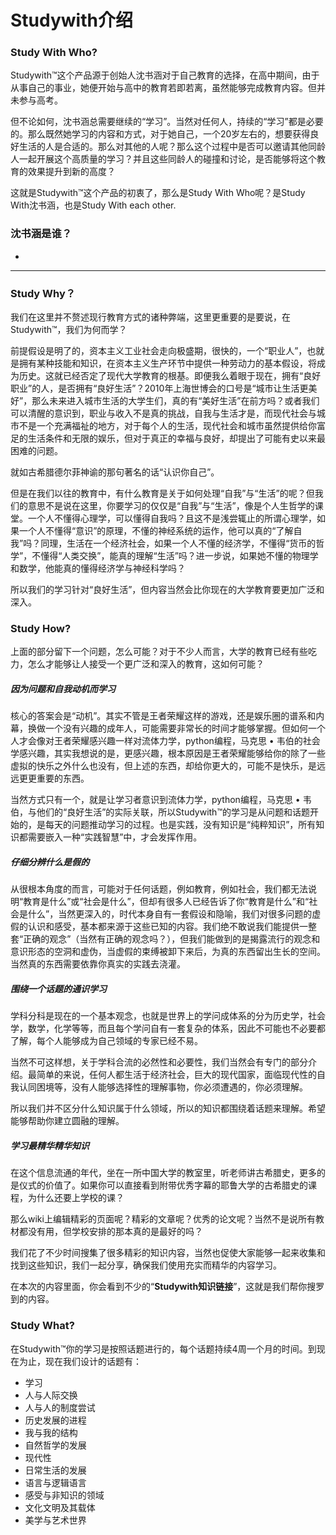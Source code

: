 # Studywith介绍

### Study With Who?

Studywith™这个产品源于创始人沈书涵对于自己教育的选择，在高中期间，由于从事自己的事业，她便开始与高中的教育若即若离，虽然能够完成教育内容。但并未参与高考。

但不论如何，沈书涵总需要继续的“学习”。当然对任何人，持续的“学习”都是必要的。那么既然她学习的内容和方式，对于她自己，一个20岁左右的，想要获得良好生活的人是合适的。那么对其他的人呢？那么这个过程中是否可以邀请其他同龄人一起开展这个高质量的学习？并且这些同龄人的碰撞和讨论，是否能够将这个教育的效果提升到新的高度？

这就是Studywith™这个产品的初衷了，那么是Study With Who呢？是Study With沈书涵，也是Study With each other.

### 沈书涵是谁？
- 

---

### Study Why？

我们在这里并不赘述现行教育方式的诸种弊端，这里更重要的是要说，在Studywith™，我们为何而学？

前提假设是明了的，资本主义工业社会走向极盛期，很快的，一个“职业人”，也就是拥有某种技能和知识，在资本主义生产环节中提供一种劳动力的基本假设，将成为历史。这就已经否定了现代大学教育的根基。即便我么着眼于现在，拥有“良好职业”的人，是否拥有“良好生活”？2010年上海世博会的口号是“城市让生活更美好”，那么未来进入城市生活的大学生们，真的有“美好生活”在前方吗？或者我们可以清醒的意识到，职业与收入不是真的挑战，自我与生活才是，而现代社会与城市不是一个充满福祉的地方，对于每个人的生活，现代社会和城市虽然提供给你富足的生活条件和无限的娱乐，但对于真正的幸福与良好，却提出了可能有史以来最困难的问题。

就如古希腊德尔菲神谕的那句著名的话“认识你自己”。

但是在我们以往的教育中，有什么教育是关于如何处理“自我”与“生活”的呢？但我们的意思不是说在这里，你要学习的仅仅是“自我”与“生活”，像是个人生哲学的课堂。一个人不懂得心理学，可以懂得自我吗？且这不是浅尝辄止的所谓心理学，如果一个人不懂得“意识”的原理，不懂的神经系统的运作，他可以真的“了解自我”吗？同理，生活在一个经济社会，如果一个人不懂的经济学，不懂得“货币的哲学”，不懂得“人类交换”，能真的理解“生活”吗？进一步说，如果她不懂的物理学和数学，他能真的懂得经济学与神经科学吗？

所以我们的学习针对“良好生活”，但内容当然会比你现在的大学教育要更加广泛和深入。

### Study How?

上面的部分留下一个问题，怎么可能？对于不少人而言，大学的教育已经有些吃力，怎么才能够让人接受一个更广泛和深入的教育，这如何可能？

##### 因为问题和自我动机而学习

核心的答案会是“动机”。其实不管是王者荣耀这样的游戏，还是娱乐圈的谱系和内幕，换做一个没有兴趣的成年人，可能需要非常长的时间才能够掌握。但如何一个人才会像对王者荣耀感兴趣一样对流体力学，python编程，马克思 • 韦伯的社会学感兴趣，其实我想说的是，更感兴趣，根本原因是王者荣耀能够给你的除了一些虚拟的快乐之外什么也没有，但上述的东西，却给你更大的，可能不是快乐，是远远更更重要的东西。

当然方式只有一个，就是让学习者意识到流体力学，python编程，马克思 • 韦伯，与他们的“良好生活”的实际关联，所以Studywith™的学习是从问题和话题开始的，是每天的问题推动学习的过程。也是实践，没有知识是“纯粹知识”，所有知识都需要嵌入一种“实践智慧”中，才会发挥作用。

##### 仔细分辨什么是假的

从很根本角度的而言，可能对于任何话题，例如教育，例如社会，我们都无法说明“教育是什么”或“社会是什么”，但却有很多人已经告诉了你“教育是什么”和“社会是什么”，当然更深入的，时代本身自有一套假设和隐喻，我们对很多问题的虚假的认识和感受，基本都来源于这些已知的内容。我们绝不敢说我们能提供一整套“正确的观念”（当然有正确的观念吗？），但我们能做到的是揭露流行的观念和意识形态的空洞和虚伪，当虚假的束缚被卸下来后，为真的东西留出生长的空间。当然真的东西需要依靠你真实的实践去浇灌。

##### 围绕一个话题的通识学习

学科分科是现在的一个基本观念，也就是世界上的学问成体系的分为历史学，社会学，数学，化学等等，而且每个学问自有一套复杂的体系，因此不可能也不必要都了解，每个人能够成为自己领域的专家已经不易。

当然不可这样想，关于学科合流的必然性和必要性，我们当然会有专门的部分介绍。最简单的来说，任何人都生活于经济社会，巨大的现代国家，面临现代性的自我认同困境等，没有人能够选择性的理解事物，你必须遭遇的，你必须理解。

所以我们并不区分什么知识属于什么领域，所以的知识都围绕着话题来理解。希望能够帮助你建立圆融的理解。

##### 学习最精华精华知识

在这个信息流通的年代，坐在一所中国大学的教室里，听老师讲古希腊史，更多的是仪式的价值了。如果你可以直接看到附带优秀字幕的耶鲁大学的古希腊史的课程，为什么还要上学校的课？

那么wiki上编辑精彩的页面呢？精彩的文章呢？优秀的论文呢？当然不是说所有教材都没有用，但学校安排的那本真的是最好的吗？

我们花了不少时间搜集了很多精彩的知识内容，当然也促使大家能够一起来收集和找到这些知识，我们一起分享，确保我们使用充实而精华的内容学习。

在本次的内容里面，你会看到不少的“**Studywith知识链接**”，这就是我们帮你搜罗到的内容。

### Study What?

在Studywith™你的学习是按照话题进行的，每个话题持续4周一个月的时间。到现在为止，现在我们设计的话题有：

* 学习
* 人与人际交换
* 人与人的制度尝试
* 历史发展的进程
* 我与我的结构
* 自然哲学的发展
* 现代性
* 日常生活的发展
* 语言与逻辑语言
* 感受与非知识的领域
* 文化文明及其载体
* 美学与艺术世界




